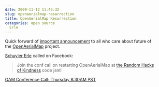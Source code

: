 ```yaml
---
date: 2009-11-12 11:46:32
slug: openaerialmap-resurrection
title: OpenAerialMap Resurrection
categories: open source
  Erle
---
```


Quick forward of [important announcement](http://openaerialmap.org/pipermail/talk_openaerialmap.org/2009-November/000124.html) to all who care about future of the [OpenAerialMap](http://openaerialmap.org) project.





[Schuyler Erle](http://en.wikipedia.org/wiki/Schuyler_Erle) called on Facebook:




> Join the conf call on restarting OpenAerialMap at [the Random Hacks of Kindness](http://radar.oreilly.com/2009/10/random-hacks-of-kindness-disas.html) code jam!





[OAM Conference Call: Thursday 8:30AM PST](http://openaerialmap.org/pipermail/talk_openaerialmap.org/2009-November/000195.html)

